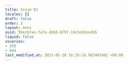 ```yaml
---
title: Issue 03
locales: []
draft: false
order: 3
layout: menu
uuid: 99ecb7ae-fa7e-4bb0-8797-14c5e92ee4b5
liquid: false
usuaries:
- 356
- 644
last_modified_at: 2023-05-30 16:35:16.903483482 +00:00
---
```


